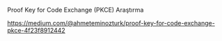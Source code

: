 Proof Key for Code Exchange (PKCE) Araştırma

https://medium.com/@ahmeteminozturk/proof-key-for-code-exchange-pkce-4f23f8912442
